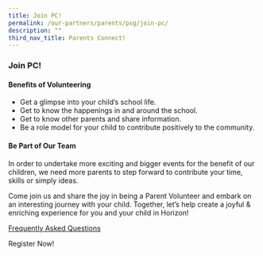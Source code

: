 ```yaml
---
title: Join PC!
permalink: /our-partners/parents/psg/join-pc/
description: ""
third_nav_title: Parents Connect!
---
```


### **Join PC!**
#### **Benefits of Volunteering**
*   Get a glimpse into your child’s school life.
*   Get to know the happenings in and around the school.
*   Get to know other parents and share information.
*   Be a role model for your child to contribute positively to the community.

#### **Be Part of Our Team**
In order to undertake more exciting and bigger events for the benefit of our children, we need more parents to step forward to contribute your time, skills or simply ideas.  
  
Come join us and share the joy in being a Parent Volunteer and embark on an interesting journey with your child. Together, let’s help create a joyful & enriching experience for you and your child in Horizon!  
  
[Frequently Asked Questions](/files/faq.pdf)
  
Register Now!